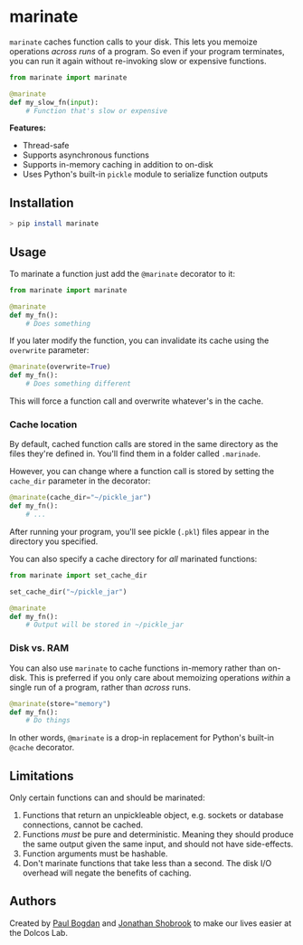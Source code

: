 # marinate

`marinate` caches function calls to your disk. This lets you memoize operations _across runs_ of a program. So even if your program terminates, you can run it again without re-invoking slow or expensive functions.

```python
from marinate import marinate

@marinate
def my_slow_fn(input):
    # Function that's slow or expensive
```

**Features:**

- Thread-safe
- Supports asynchronous functions
- Supports in-memory caching in addition to on-disk
- Uses Python's built-in `pickle` module to serialize function outputs

## Installation

```bash
> pip install marinate
```

## Usage

To marinate a function just add the `@marinate` decorator to it:

```python
from marinate import marinate

@marinate
def my_fn():
    # Does something
```

If you later modify the function, you can invalidate its cache using the `overwrite` parameter:

```python
@marinate(overwrite=True)
def my_fn():
    # Does something different
```

This will force a function call and overwrite whatever's in the cache.

### Cache location

By default, cached function calls are stored in the same directory as the files they're defined in. You'll find them in a folder called `.marinade`.

However, you can change where a function call is stored by setting the `cache_dir` parameter in the decorator:

```python
@marinate(cache_dir="~/pickle_jar")
def my_fn():
    # ...
```

After running your program, you'll see pickle (`.pkl`) files appear in the directory you specified.

You can also specify a cache directory for _all_ marinated functions:

```python
from marinate import set_cache_dir

set_cache_dir("~/pickle_jar")

@marinate
def my_fn():
    # Output will be stored in ~/pickle_jar
```

### Disk vs. RAM

You can also use `marinate` to cache functions in-memory rather than on-disk. This is preferred if you only care about memoizing operations _within_ a single run of a program, rather than _across_ runs.

```python
@marinate(store="memory")
def my_fn():
    # Do things
```

In other words, `@marinate` is a drop-in replacement for Python's built-in `@cache` decorator.

## Limitations

Only certain functions can and should be marinated:

1. Functions that return an unpickleable object, e.g. sockets or database connections, cannot be cached.
2. Functions _must_ be pure and deterministic. Meaning they should produce the same output given the same input, and should not have side-effects.
3. Function arguments must be hashable.
4. Don't marinate functions that take less than a second. The disk I/O overhead will negate the benefits of caching.

## Authors

Created by [Paul Bogdan](https://github.com/paulcbogdan) and [Jonathan Shobrook](https://github.com/shobrook) to make our lives easier at the Dolcos Lab.
